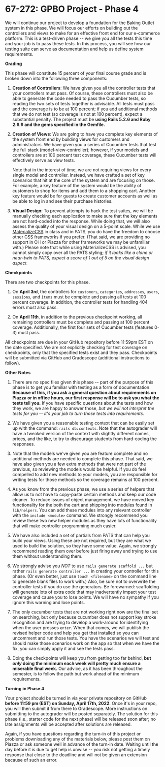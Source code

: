 67-272: GPBO Project - Phase 4
===
We will continue our project to develop a foundation for the Baking Outlet system in this phase. We will focus our efforts on building out the controllers and views to make for an effective front end for our e-commerce platform. This is a test-driven phase -- we give you all the tests this time and your job is to pass these tests.  In this process, you will see how our testing suite can serve as documentation and help us define system requirements.

**Grading**

This phase will constitute 15 percent of your final course grade and is broken down into the following three components:


1. **Creation of Controllers**: We have given you all the controller tests that your controllers must pass. Of course, these controllers must also be able to generate the code needed to pass the Cucumber tests, so reading the two sets of tests together is advisable. All tests must pass and the coverage is to be at 100 percent; if you add additional methods that we do not test (so coverage is not at 100 percent), expect a substantial penalty.  The project must be **using Rails 5.2.6 and Ruby 2.6.9 and the gems specified in the Gemfile.**

2. **Creation of Views**: We are going to have you complete key elements of the system front end by building views for customers and administrators.  We have given you a series of Cucumber tests that test the full stack (model-view-controller); however, if your models and controllers are at 100 percent test coverage, these Cucumber tests will effectively serve as view tests. 

    Note that in the interest of time, we are not requiring views for every single model and controller.  Instead, we have crafted a set of key scenarios that hit at the core of the system and are focusing on those. For example, a key feature of the system would be the ability of customers to shop for items and add them to a shopping cart.  Another key feature would be for guests to create customer accounts as well as be able to log in and see their purchase histories.

3. **Visual Design**: To prevent attempts to hack the test suites, we will be manually checking each application to make sure that the key elements are not hard-coded into the response.  While doing that, we will also assess the quality of your visual design on a 5-point scale.  While we use [MaterializeCSS](https://materializecss.com/) in class and in PATS, you do have the freedom to choose other CSS frameworks if you prefer. (That said, we are providing no support in OH or Piazza for other frameworks we may be unfamiliar with.) Please note that while using MaterializeCSS is advised, you cannot simply copy over all the PATS styling; _if it looks like a clone or near-twin to PATS, expect a score of 1 out of 5 on the visual design aspect._


**Checkpoints**

There are two checkpoints for this phase.

1. On **April 3rd**, the controllers for `customers`, `categories`, `addresses`, `users`, `sessions`, and `items` must be complete and passing all tests at 100 percent coverage.  In addition, the controller tests for handling 404 errors must also pass.  

2. On **April 11th**, in addition to the previous checkpoint working, all remaining controllers must be complete and passing at 100 percent coverage. Additionally, the first four sets of Cucumber tests (features 0-3) must pass.


All checkpoints are due in your GitHub repository before 11:59pm EST on the date specified.  We are not explicitly checking for test coverage on checkpoints, only that the specified tests exist and they pass.  Checkpoints will be submitted via GitHub and Gradescope (additional instructions to follow).

**Other Notes**

1. There are no spec files given this phase -- part of the purpose of this phase is to get you familiar with testing as a form of documentation.  **Because of this, if you ask a general question about requirements on Piazza or in office hours, our first response will be to ask you what the tests tell you.**  If you have specific questions about the tests and how they work, we are happy to answer those, _but we will not interpret the tests for you -- it's your job to turn those tests into requirements._

2. We have given you a reasonable testing context that can be easily set up with the command: `rails db:contexts`. Note that the autograder will have a tweaked version of the context with slightly different names, prices, and the like, to try to discourage students from hard-coding the responses.

3. Note that the models we've given you are feature complete and no additional methods are needed to complete this phase. That said, we have also given you a few extra methods that were not part of the previous, so reviewing the models would be helpful. If you do feel compelled to add new methods to your models, you are responsible for writing tests for those methods so the coverage remains at 100 percent.

4. As you know from the previous phase, we use a series of helpers that allow us to not have to copy-paste certain methods and keep our code cleaner.  To reduce issues of object management, we have moved key functionality for the both the cart and shipping into modules found in `lib/helpers`.  You can add these modules into any relevant controller with the `include <module>` command.  We strongly recommend you review these two new helper modules as they have lots of functionality that will make controller programming much easier.

5. We have also included a set of partials from PATS that can help you build your views.  Using these are not required, but they are what we used to build the solution, so they have some value.  Again, we strongly recommend reading them over before just firing away and trying to use them without understanding them.

6. We strongly advise you _NOT_ to use `rails generate scaffold ...` but rather `rails generate controller ...` in creating your controller for this phase. (Or even better, just use `touch <filename>` on the command line to generate blank files to work with.) Also, be sure not to overwrite the controller tests if you do use the generators.  Be forewarned: scaffolding will generate lots of extra code that may inadvertently impact your test coverage and cause you to lose points. We will have no sympathy if you ignore this warning and lose points.

7. The only cucumber tests that are not working right now are the final set on searching, but only because cucumber does not support key stroke recognition and are trying to develop a work-around for identifying when the user presses `enter`.  When that comes, we will publish the revised helper code and help you get that installed so you can uncomment and run those tests. You have the scenarios we will test and should make those scenarios work on the app so that when we have the fix, you can simply apply it and see the tests pass.

8. Doing the checkpoints will keep you from getting too far behind, **but _only_ doing the minimum each week will pretty much ensure a miserable final week.** Our advice, as it has been throughout the semester, is to follow the path but work ahead of the minimum requirements.

**Turning in Phase 4**

Your project should be turned in via your private repository on GitHub **before 11:59 pm (EST) on Sunday, April 17th, 2022**. Once it's in your repo, you will then submit it from there to Gradescope. More instructions on submitting to the autograder will be posted separately. The solution for this phase (i.e., starter code for the next phase) will be released soon after; no late assignments will be accepted after solutions are released.

Again, if you have questions regarding the turn-in of this project or problems downloading any of the materials below, please post them on Piazza or ask someone well in advance of the turn-in date. Waiting until the day before it is due to get help is unwise -- you risk not getting a timely response that close to the deadline and will not be given an extension because of such an error.
